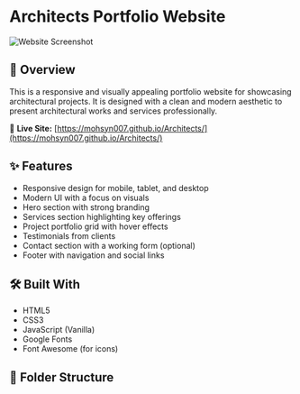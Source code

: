# Architects Portfolio Website

![Website Screenshot](https://mohsyn007.github.io/Architects/images/hero.jpg)

## 📌 Overview

This is a responsive and visually appealing portfolio website for showcasing architectural projects. It is designed with a clean and modern aesthetic to present architectural works and services professionally.

🔗 **Live Site:** [https://mohsyn007.github.io/Architects/](https://mohsyn007.github.io/Architects/)

## ✨ Features

- Responsive design for mobile, tablet, and desktop
- Modern UI with a focus on visuals
- Hero section with strong branding
- Services section highlighting key offerings
- Project portfolio grid with hover effects
- Testimonials from clients
- Contact section with a working form (optional)
- Footer with navigation and social links

## 🛠️ Built With

- HTML5
- CSS3
- JavaScript (Vanilla)
- Google Fonts
- Font Awesome (for icons)

## 📁 Folder Structure

